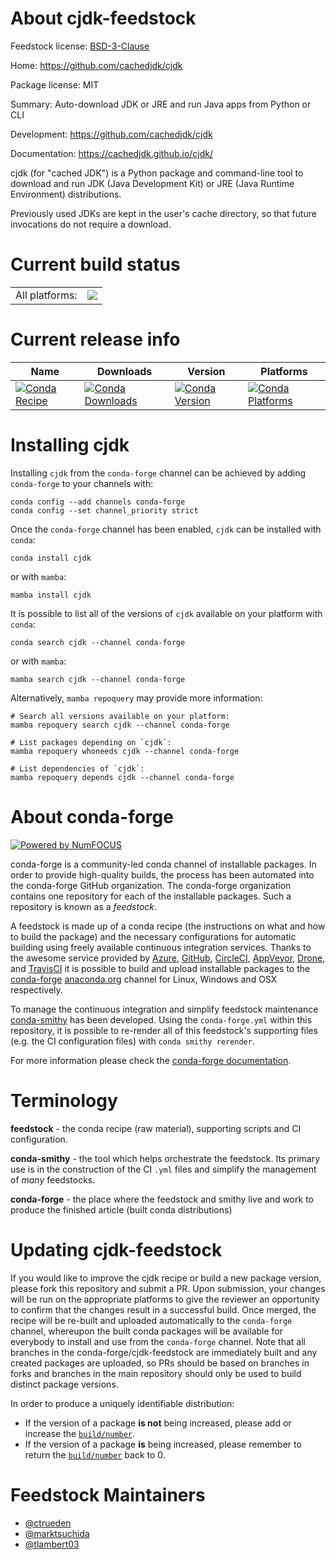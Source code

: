 About cjdk-feedstock
====================

Feedstock license: [BSD-3-Clause](https://github.com/conda-forge/cjdk-feedstock/blob/main/LICENSE.txt)

Home: https://github.com/cachedjdk/cjdk

Package license: MIT

Summary: Auto-download JDK or JRE and run Java apps from Python or CLI

Development: https://github.com/cachedjdk/cjdk

Documentation: https://cachedjdk.github.io/cjdk/

cjdk (for "cached JDK") is a Python package and command-line tool to download
and run JDK (Java Development Kit) or JRE (Java Runtime Environment) distributions.

Previously used JDKs are kept in the user's cache directory, so that future
invocations do not require a download.


Current build status
====================


<table><tr><td>All platforms:</td>
    <td>
      <a href="https://dev.azure.com/conda-forge/feedstock-builds/_build/latest?definitionId=25479&branchName=main">
        <img src="https://dev.azure.com/conda-forge/feedstock-builds/_apis/build/status/cjdk-feedstock?branchName=main">
      </a>
    </td>
  </tr>
</table>

Current release info
====================

| Name | Downloads | Version | Platforms |
| --- | --- | --- | --- |
| [![Conda Recipe](https://img.shields.io/badge/recipe-cjdk-green.svg)](https://anaconda.org/conda-forge/cjdk) | [![Conda Downloads](https://img.shields.io/conda/dn/conda-forge/cjdk.svg)](https://anaconda.org/conda-forge/cjdk) | [![Conda Version](https://img.shields.io/conda/vn/conda-forge/cjdk.svg)](https://anaconda.org/conda-forge/cjdk) | [![Conda Platforms](https://img.shields.io/conda/pn/conda-forge/cjdk.svg)](https://anaconda.org/conda-forge/cjdk) |

Installing cjdk
===============

Installing `cjdk` from the `conda-forge` channel can be achieved by adding `conda-forge` to your channels with:

```
conda config --add channels conda-forge
conda config --set channel_priority strict
```

Once the `conda-forge` channel has been enabled, `cjdk` can be installed with `conda`:

```
conda install cjdk
```

or with `mamba`:

```
mamba install cjdk
```

It is possible to list all of the versions of `cjdk` available on your platform with `conda`:

```
conda search cjdk --channel conda-forge
```

or with `mamba`:

```
mamba search cjdk --channel conda-forge
```

Alternatively, `mamba repoquery` may provide more information:

```
# Search all versions available on your platform:
mamba repoquery search cjdk --channel conda-forge

# List packages depending on `cjdk`:
mamba repoquery whoneeds cjdk --channel conda-forge

# List dependencies of `cjdk`:
mamba repoquery depends cjdk --channel conda-forge
```


About conda-forge
=================

[![Powered by
NumFOCUS](https://img.shields.io/badge/powered%20by-NumFOCUS-orange.svg?style=flat&colorA=E1523D&colorB=007D8A)](https://numfocus.org)

conda-forge is a community-led conda channel of installable packages.
In order to provide high-quality builds, the process has been automated into the
conda-forge GitHub organization. The conda-forge organization contains one repository
for each of the installable packages. Such a repository is known as a *feedstock*.

A feedstock is made up of a conda recipe (the instructions on what and how to build
the package) and the necessary configurations for automatic building using freely
available continuous integration services. Thanks to the awesome service provided by
[Azure](https://azure.microsoft.com/en-us/services/devops/), [GitHub](https://github.com/),
[CircleCI](https://circleci.com/), [AppVeyor](https://www.appveyor.com/),
[Drone](https://cloud.drone.io/welcome), and [TravisCI](https://travis-ci.com/)
it is possible to build and upload installable packages to the
[conda-forge](https://anaconda.org/conda-forge) [anaconda.org](https://anaconda.org/)
channel for Linux, Windows and OSX respectively.

To manage the continuous integration and simplify feedstock maintenance
[conda-smithy](https://github.com/conda-forge/conda-smithy) has been developed.
Using the ``conda-forge.yml`` within this repository, it is possible to re-render all of
this feedstock's supporting files (e.g. the CI configuration files) with ``conda smithy rerender``.

For more information please check the [conda-forge documentation](https://conda-forge.org/docs/).

Terminology
===========

**feedstock** - the conda recipe (raw material), supporting scripts and CI configuration.

**conda-smithy** - the tool which helps orchestrate the feedstock.
                   Its primary use is in the construction of the CI ``.yml`` files
                   and simplify the management of *many* feedstocks.

**conda-forge** - the place where the feedstock and smithy live and work to
                  produce the finished article (built conda distributions)


Updating cjdk-feedstock
=======================

If you would like to improve the cjdk recipe or build a new
package version, please fork this repository and submit a PR. Upon submission,
your changes will be run on the appropriate platforms to give the reviewer an
opportunity to confirm that the changes result in a successful build. Once
merged, the recipe will be re-built and uploaded automatically to the
`conda-forge` channel, whereupon the built conda packages will be available for
everybody to install and use from the `conda-forge` channel.
Note that all branches in the conda-forge/cjdk-feedstock are
immediately built and any created packages are uploaded, so PRs should be based
on branches in forks and branches in the main repository should only be used to
build distinct package versions.

In order to produce a uniquely identifiable distribution:
 * If the version of a package **is not** being increased, please add or increase
   the [``build/number``](https://docs.conda.io/projects/conda-build/en/latest/resources/define-metadata.html#build-number-and-string).
 * If the version of a package **is** being increased, please remember to return
   the [``build/number``](https://docs.conda.io/projects/conda-build/en/latest/resources/define-metadata.html#build-number-and-string)
   back to 0.

Feedstock Maintainers
=====================

* [@ctrueden](https://github.com/ctrueden/)
* [@marktsuchida](https://github.com/marktsuchida/)
* [@tlambert03](https://github.com/tlambert03/)

